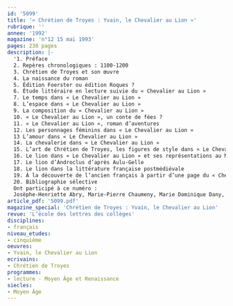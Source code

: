 ```yaml
---
id: '5099'
title: '« Chrétien de Troyes : Yvain, le Chevalier au Lion »'
rubrique: ''
annee: '1992'
magazine: 'n°12 15 mai 1993'
pages: 238 pages
description: |-
  '1. Préface
  2. Repères chronologiques : 1100-1200
  3. Chrétien de Troyes et son œuvre
  4. La naissance du roman
  5. Édition Foerster ou édition Roques ?
  6. Étude littéraire en lecture suivie du « Chevalier au Lion »
  7. Le temps dans « Le Chevalier au Lion »
  8. L’espace dans « Le Chevalier au Lion »
  9. La composition du « Chevalier au Lion »
  10. « Le Chevalier au Lion », un conte de fées ?
  11. « Le Chevalier au Lion », roman d’aventures
  12. Les personnages féminins dans « Le Chevalier au Lion »
  13 L’amour dans « Le Chevalier au Lion »
  14. La chevalerie dans « Le Chevalier au Lion »
  15. L’art de Chrétien de Troyes, les figures de style dans « Le Chevalier au Lion »
  16. Le lion dans « Le Chevalier au Lion » et ses représentations au Moyen Âge
  17. Le lion d’Androclus d’après Aulu-Gelle
  18. Le lion dans la littérature française postmédiévale
  19. À la découverte de l’ancien français à partir d’une page du « Chevalier au Lion »
  20. Bibliographie sélective
  Ont participé à ce numéro :
  Josèphe-Henriette Abry, Marie-Pierre Chaumeny, Marie Dominique Dany, Fabienne Decorsaire, Béatrice Graillat, Élisabeth Kraft-Le Person, Claude Lachet, Monique Lagarde-Lachet, Guy Lavorel, Marc Le Person, Corinne Pierreville, Jean-Marie Privat, Marie-Odette Schmitt-Ardizio, Pierre Servet, Jean-Pierre Tusseau et Didier Verney'
article_pdf: '5099.pdf'
magazine_special: 'Chrétien de Troyes : Yvain, le Chevalier au Lion'
revue: 'L’école des lettres des collèges'
disciplines:
- français
niveau_etudes:
- cinquième
oeuvres:
- Yvain, le Chevalier au Lion
ecrivains:
- Chrétien de Troyes
programmes:
- lecture - Moyen Âge et Renaissance
siecles:
- Moyen Âge
---
```

